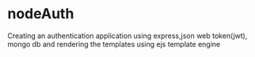 # nodeAuth
 Creating an authentication application using express,json web token(jwt), mongo db and rendering the templates using ejs template engine
